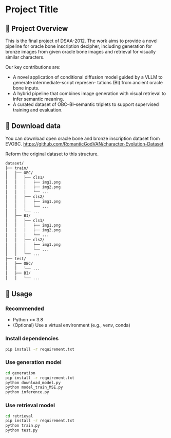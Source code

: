 # Project Title

## 📝 Project Overview

This is the final project of DSAA-2012. The work aims to provide a novel pipeline for oracle bone inscription decipher, including generation for bronze images from given oracle bone images and retrieval for visually similar characters.

Our key contributions are:
- A novel application of conditional diffusion model guided by a VLLM to generate intermediate-script represen-
tations (BI) from ancient oracle bone inputs.
- A hybrid pipeline that combines image generation with visual retrieval to infer semantic
meaning.
- A curated dataset of OBC–BI–semantic triplets to support supervised training and evaluation.

## 📁 Download data
You can download open oracle bone and bronze inscription dataset from EVOBC. https://github.com/RomanticGodVAN/character-Evolution-Dataset

Reform the original dataset to this structure.

```bash
dataset/
├── train/
│   ├── OBC/
│   │   ├── cls1/
│   │   │   ├── img1.png
│   │   │   ├── img2.png
│   │   │   └── ...
│   │   ├── cls2/
│   │   │   ├── img1.png
│   │   │   └── ...
│   │   └── ...
│   ├── BI/
│   │   ├── cls1/
│   │   │   ├── img1.png
│   │   │   ├── img2.png
│   │   │   └── ...
│   │   ├── cls2/
│   │   │   ├── img1.png
│   │   │   └── ...
│   │   └── ...
├── test/
│   ├── OBC/
│   │   └── ...
│   ├── BI/
│   │   └── ...
```
## 🚀 Usage
### Recommended
- Python >= 3.8
- (Optional) Use a virtual environment (e.g., venv, conda)
### Install dependencies
```bash
pip install -r requirement.txt
```
### Use generation model
```bash
cd generation
pip install -r requirement.txt
python download_model.py
python model_train_MSE.py
python inference.py
```
### Use retrieval model
```bash
cd retrieval
pip install -r requirement.txt
python train.py
python test.py
```

